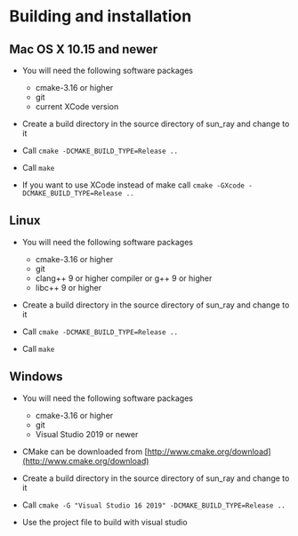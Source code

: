 # Building and installation

## Mac OS X 10.15 and newer

- You will need the following software packages
  - cmake-3.16 or higher
  - git
  - current XCode version

- Create a build directory in the source directory of sun_ray and change to it
- Call `cmake -DCMAKE_BUILD_TYPE=Release ..`
- Call `make`
- If you want to use XCode instead of make call `cmake -GXcode -DCMAKE_BUILD_TYPE=Release ..`

## Linux

- You will need the following software packages
  - cmake-3.16 or higher
  - git
  - clang++ 9 or higher compiler or g++ 9 or higher
  - libc++ 9 or higher

- Create a build directory in the source directory of sun_ray and change to it

- Call `cmake -DCMAKE_BUILD_TYPE=Release ..`
- Call `make`

## Windows

- You will need the following software packages
  - cmake-3.16 or higher
  - git
  - Visual Studio 2019 or newer

- CMake can be downloaded from [http://www.cmake.org/download](http://www.cmake.org/download)
- Create a build directory in the source directory of sun_ray and change to it
- Call `cmake -G "Visual Studio 16 2019" -DCMAKE_BUILD_TYPE=Release ..`
- Use the project file to build with visual studio

